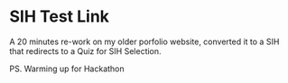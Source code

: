 # SIH Test Link

A 20 minutes re-work on my older porfolio website, converted it to a SIH that redirects to a Quiz for SIH Selection.

PS. Warming up for Hackathon

